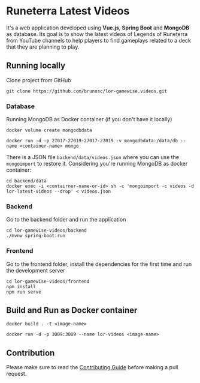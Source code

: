 # Runeterra Latest Videos

It's a web application developed using **Vue.js**, **Spring Boot** and **MongoDB** as database.
Its goal is to show the latest videos of Legends of Runeterra from YouTube channels to help players to find gameplays related to a deck that they are planning to play. 

## Running locally

Clone project from GitHub 
```
git clone https://github.com/brunosc/lor-gamewise.videos.git
```

### Database

Running MongoDB as Docker container (if you don't have it locally)

```
docker volume create mongodbdata

docker run -d -p 27017-27019:27017-27019 -v mongodbdata:/data/db --name <container-name> mongo
```

There is a JSON file `backend/data/videos.json` where you can use the `mongoimport` to restore it. Considering you're running MongoDB as docker container:

```
cd backend/data
docker exec -i <contairner-name-or-id> sh -c 'mongoimport -c videos -d lor-latest-videos --drop' < videos.json
```

### Backend

Go to the backend folder and run the application

```
cd lor-gamewise-videos/backend
./mvnw spring-boot:run
```

### Frontend

Go to the frontend folder, install the dependencies for the first time and run the development server

```
cd lor-gamewise-videos/frontend
npm install
npm run serve
```

## Build and Run as Docker container

```
docker build . -t <image-name>

docker run -d -p 3009:3009 --name lor-videos <image-name>
```

## Contribution

Please make sure to read the [Contributing Guide](CONTRIBUTING.md) before making a pull request.
